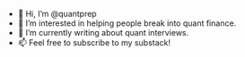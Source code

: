 - 👋 Hi, I’m @quantprep
- 👀 I’m interested in helping people break into quant finance.
- 🌱 I’m currently writing about quant interviews. 
- 📫 Feel free to subscribe to my substack! 

<!---
quantprep/quantprep is a ✨ special ✨ repository because its `README.md` (this file) appears on your GitHub profile.
You can click the Preview link to take a look at your changes.
--->
